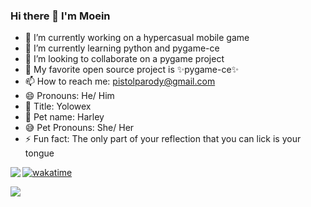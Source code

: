 ### Hi there 👋 I'm Moein

- 🔭 I’m currently working on a hypercasual mobile game
- 🌱 I’m currently learning python and pygame-ce
- 👯 I’m looking to collaborate on a pygame project
- 🌳 My favorite open source project is ✨pygame-ce✨
- 📫 How to reach me: pistolparody@gmail.com
- 😄 Pronouns: He/ Him
- 📛 Title: Yolowex
- 🐶 Pet name: Harley
- 😅 Pet Pronouns: She/ Her
- ⚡ Fun fact: The only part of your reflection that you can lick is your tongue

<a href="https://github.com/anuraghazra/github-readme-stats">
  <img align="left" src="https://github-readme-stats.vercel.app/api?username=yolowex&count_private=true&show_icons=true&theme=merko" />
</a>

[![wakatime](https://wakatime.com/badge/user/eb31e4ca-2bdc-4403-8de7-6d29488d75cd.svg)](https://wakatime.com/@eb31e4ca-2bdc-4403-8de7-6d29488d75cd)

<a href="https://github.com/anuraghazra/convoychat">
  <img align="left" src="https://github-readme-stats.vercel.app/api/top-langs/?username=yolowex&layout=compact&count_private=true&show_icons=false&theme=merko" />
</a> 




